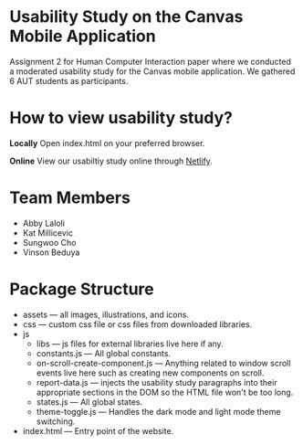# Usability Study on the Canvas Mobile Application
Assignment 2 for Human Computer Interaction paper where we conducted a moderated usability study for the Canvas mobile application. We gathered 6 AUT students as participants.

# How to view usability study?
**Locally**
Open index.html on your preferred browser.

**Online**
View our usabiltiy study online through [Netlify](https://bisque-hci.netlify.app).

# Team Members
- Abby Laloli
- Kat Millicevic
- Sungwoo Cho
- Vinson Beduya

# Package Structure
- assets — all images, illustrations, and icons.
- css — custom css file or css files from downloaded libraries.
- js
  - libs — js files for external libraries live here if any.
  - constants.js — All global constants.
  - on-scroll-create-component.js — Anything related to window scroll events live here such as creating new components on scroll.
  - report-data.js — injects the usability study paragraphs into their appropriate sections in the DOM so the HTML file won't be too long.
  - states.js — All global states.
  - theme-toggle.js — Handles the dark mode and light mode theme switching.
- index.html — Entry point of the website.
